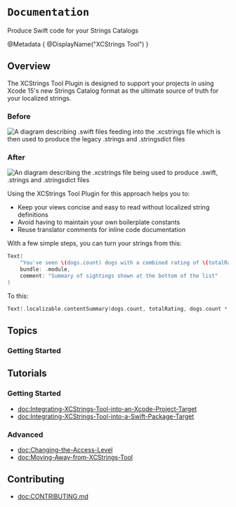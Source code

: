 # ``Documentation``

Produce Swift code for your Strings Catalogs

@Metadata {
    @DisplayName("XCStrings Tool")
}

## Overview

The XCStrings Tool Plugin is designed to support your projects in using Xcode 15's new Strings Catalog format as the ultimate source of truth for your localized strings.

### Before

![A diagram describing .swift files feeding into the .xcstrings file which is then used to produce the legacy .strings and .stringsdict files](Overview-Before)

### After

![An diagram describing the .xcstrings file being used to produce .swift, .strings and .stringsdict files](Overview-After)

Using the XCStrings Tool Plugin for this approach helps you to:

- Keep your views concise and easy to read without localized string definitions
- Avoid having to maintain your own boilerplate constants
- Reuse translator comments for inline code documentation

With a few simple steps, you can turn your strings from this:

```swift
Text(
    "You've seen \(dogs.count) dogs with a combined rating of \(totalRating)/\(dogs.count * 10)",
    bundle: .module,
    comment: "Summary of sightings shown at the bottom of the list"
)
```

To this:

```swift
Text(.localizable.contentSummary(dogs.count, totalRating, dogs.count * 10))
```

## Topics

### Getting Started

## Tutorials

### Getting Started

- <doc:Integrating-XCStrings-Tool-into-an-Xcode-Project-Target>
- <doc:Integrating-XCStrings-Tool-into-a-Swift-Package-Target>

### Advanced

- <doc:Changing-the-Access-Level>
- <doc:Moving-Away-from-XCStrings-Tool>

## Contributing

- <doc:CONTRIBUTING.md>
